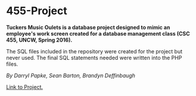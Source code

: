 # 455-Project

**Tuckers Music Oulets is a database project designed to mimic an employee's work screen created for a database management class (CSC 455, UNCW, Spring 2016).**

The SQL files included in the repository were created for the project but never used. The final SQL statements needed were written into the PHP files. 

*By Darryl Papke, Sean Barton, Brandyn Deffinbaugh*

[Link to Project.](http://webdev.cislabs.uncw.edu/~dhp7201/main-menu.php)
